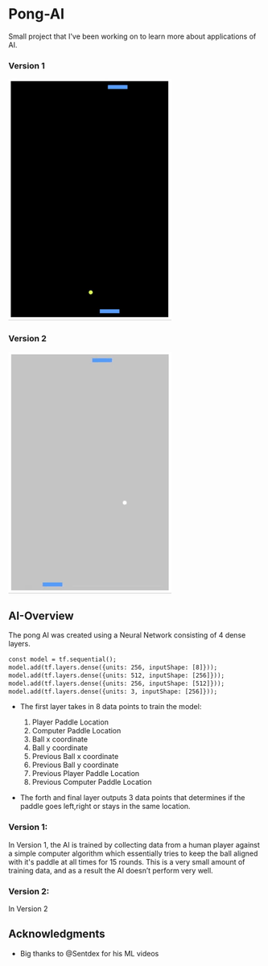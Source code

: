 # Pong-AI

Small project that I've been working on to learn more about applications of AI. 

 ### Version 1 
 
![Gif of Pong v1](v1gif.gif) 

 ### Version 2
 
![Gif of Pong v2](v2gif.gif) 



## AI-Overview

  The pong AI was created using a Neural Network consisting of 4 dense layers.
  ```
  const model = tf.sequential();
  model.add(tf.layers.dense({units: 256, inputShape: [8]})); 
  model.add(tf.layers.dense({units: 512, inputShape: [256]}));
  model.add(tf.layers.dense({units: 256, inputShape: [512]}));
  model.add(tf.layers.dense({units: 3, inputShape: [256]}));
  ```
 - The first layer takes in 8 data points to train the model:
  
    1.  Player Paddle Location 
    2.  Computer Paddle Location 
    3.  Ball x coordinate
    4.  Ball y coordinate
    5.  Previous Ball x coordinate
    6.  Previous Ball y coordinate
    7.  Previous Player Paddle Location
    8.  Previous Computer Paddle Location
   
  - The forth and final layer outputs 3 data points that determines if the paddle goes left,right or stays in the same location.
  
### Version 1: 

  In Version 1, the AI is trained by collecting data from a human player against a simple computer algorithm which essentially tries to keep the ball aligned with it's paddle at all times for 15 rounds. This is a very small amount of training data, and as a result the AI doesn’t perform very well.
  
### Version 2: 

In Version 2

## Acknowledgments

* Big thanks to @Sentdex for his ML videos
